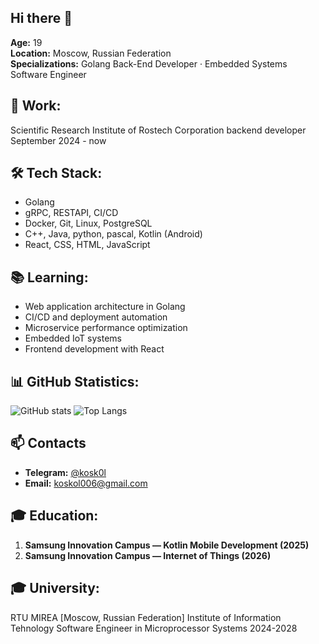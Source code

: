 ## Hi there 👋

**Age:** 19  
**Location:** Moscow, Russian Federation  
**Specializations:** Golang Back-End Developer · Embedded Systems Software Engineer  

## 💼 Work:
Scientific Research Institute of Rostech Corporation 
backend developer
September 2024 - now


## 🛠️ Tech Stack:
- Golang
- gRPC, RESTAPI, CI/CD
- Docker, Git, Linux, PostgreSQL
- C++, Java, python, pascal, Kotlin (Android)
- React, CSS, HTML, JavaScript 


## 📚 Learning:
- Web application architecture in Golang  
- CI/CD and deployment automation  
- Microservice performance optimization
- Embedded IoT systems
- Frontend development with React  



## 📊 GitHub Statistics:
![GitHub stats](https://github-readme-stats.vercel.app/api?username=Kosk0l&show_icons=true&theme=dark)
![Top Langs](https://github-readme-stats.vercel.app/api/top-langs/?username=Kosk0l&layout=compact&theme=dark)


## 📫 Contacts
- **Telegram:** [@kosk0l](https://t.me/kosk0l)  
- **Email:** koskol006@gmail.com


## 🎓 Education:
1. **Samsung Innovation Campus — Kotlin Mobile Development (2025)**
2. **Samsung Innovation Campus — Internet of Things (2026)**


## 🎓 University:
RTU MIREA [Moscow, Russian Federation]
Institute of Information Tehnology
Software Engineer in Microprocessor Systems
2024-2028
